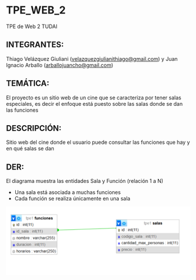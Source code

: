 # TPE_WEB_2
TPE de Web 2 TUDAI
## INTEGRANTES: 
Thiago Velázquez Giuliani (velazquezgiulianithiago@gmail.com) y Juan Ignacio Arballo (arballojuancho@gmail.com)

## TEMÁTICA: 
El proyecto es un sitio web de un cine que se caracteriza por tener salas especiales, es decir el enfoque está puesto sobre las salas donde se dan las funciones

## DESCRIPCIÓN: 
Sitio web del cine donde el usuario puede consultar las funciones que hay y en qué salas se dan

## DER: 
El diagrama muestra las entidades Sala y Función (relación 1 a N)

* Una sala está asociada a muchas funciones
* Cada función se realiza únicamente en una sala

![image alt](https://github.com/ThiagoVelazquez/TPE_WEB_2/blob/e0d8f80182bccdbcf8ea5ddc11f65cc0c4a25349/DER.jpeg)
